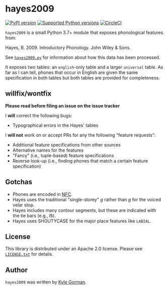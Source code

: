 hayes2009
=========

[![PyPI
version](https://badge.fury.io/py/hayes2009.svg)](https://pypi.org/project/hayes2009)
[![Supported Python
versions](https://img.shields.io/pypi/pyversions/hayes2009.svg)](https://pypi.org/project/hayes2009)
[![CircleCI](https://circleci.com/gh/kylebgorman/hayes2009/tree/main.svg?style=svg)](https://circleci.com/gh/kylebgorman/hayes2009/tree/main)

`hayes2009` is a small Python 3.7+ module that exposes phonological features
from:

Hayes, B. 2009. Introductory Phonology. John Wiley & Sons.

See [`hayes2009.py`](hayes2009.py) for information about how this data has been
processed.

It exposes two tables: an `english`-only table and a larger `universal` table.
As far as I can tell, phones that occur in English are given the same
specification in both tables but both tables are provided for completeness.

willfix/wontfix
---------------

**Please read before filing an issue on the issue tracker**

I **will** correct the following bugs:

-   Typographical errors in the Hayes' tables

I **will not** work on or accept PRs for any the following "feature requests":

-   Additional feature specifications from other sources
-   Alternative names for the features
-   "Fancy" (i.e., tuple-based) feature specifications
-   Reverse look-up (i.e., finding phones that match a certain feature
    specification)

Gotchas
-------

-   Phones are encoded in
    [NFC](https://en.wikipedia.org/wiki/Unicode_equivalence#Normal_forms).
-   Hayes uses the traditional "single-storey" *ɡ* rather than *g* for the
    voiced velar stop.
-   Hayes includes many contour segments, but these are indicated with the tie
    bars (e.g., *t͡s*).
-   Hayes uses SHOUTYCASE for the major place features like `LABIAL`.

License
-------

This library is distributed under an Apache 2.0 license. Please see
[`LICENSE.txt`](LICENSE.txt) for detalis.

Author
------

`hayes2009` was written by [Kyle Gorman](kylebgorman@gmail.com).
